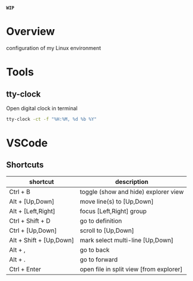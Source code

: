 **`WIP`**

# Overview
configuration of my Linux environment

# Tools

## tty-clock

Open digital clock in terminal

```bash
tty-clock -ct -f "%H:%M, %d %b %Y"
```

# VSCode

## Shortcuts

| shortcut                 | description                             |
| -                        | -                                       |
| Ctrl + B                 | toggle (show and hide) explorer view    |
| Alt  + [Up,Down]         | move line(s) to [Up,Down]               |
| Alt  + [Left,Right]      | focus [Left,Right] group                |
| Ctrl + Shift + D         | go to definition                        |
| Ctrl + [Up,Down]         | scroll to [Up,Down]                     |
| Alt  + Shift + [Up,Down] | mark select multi-line [Up,Down]        |
| Alt  + ,                 | go to back                              |
| Alt  + .                 | go to forward                           |
| Ctrl + Enter             | open file in split view [from explorer] |
